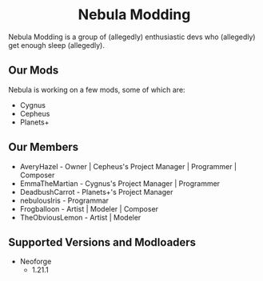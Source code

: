 # <div align="center">Nebula Modding</div>
Nebula Modding is a group of (allegedly) enthusiastic devs who (allegedly) get enough sleep (allegedly).

## Our Mods
Nebula is working on a few mods, some of which are:
- Cygnus
- Cepheus
- Planets+

## Our Members
- AveryHazel - Owner | Cepheus's Project Manager | Programmer | Composer
- EmmaTheMartian - Cygnus's Project Manager | Programmer
- DeadbushCarrot - Planets+'s Project Manager
- nebulousIris - Programmar
- Frogballoon - Artist | Modeler | Composer
- TheObviousLemon - Artist | Modeler

## Supported Versions and Modloaders
- Neoforge
  - 1.21.1
